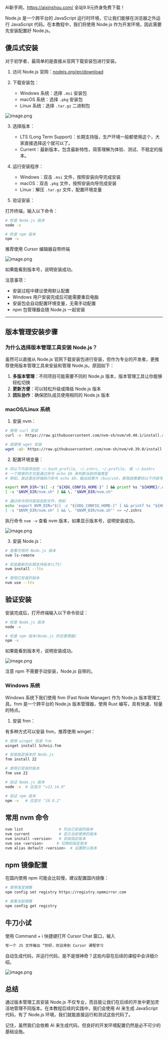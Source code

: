 AI新手网，https://aixinshou.com/  全站9.9元终身免费下载！

Node.js 是一个跨平台的 JavaScript 运行时环境，它让我们能够在浏览器之外运行 JavaScript 代码。在本教程中，我们将使用 Node.js 作为开发环境，因此需要先安装配置好 Node.js。

## 傻瓜式安装

对于初学者，最简单的是直接从官网下载安装包进行安装。

1. 访问 Node.js 官网：[nodejs.org/en/download](https://nodejs.org/en/download "https://nodejs.org/en/download")

2. 下载安装包：

   * Windows 系统：选择 `.msi` 安装包
   * macOS 系统：选择 `.pkg` 安装包
   * Linux 系统：选择 `.tar.gz` 二进制包

![image.png](https://p9-juejin.byteimg.com/tos-cn-i-k3u1fbpfcp/0c78998eae974fb3bb07e103321a4d91~tplv-k3u1fbpfcp-jj-mark:1600:0:0:0:q75.jpg#?w=819&h=324&s=56772&e=png&b=ffffff)

3. 选择版本：

   * LTS (Long Term Support)：长期支持版，生产环境一般都使用这个，大家直接选择这个就可以了。
   * Current：最新版本，包含最新特性，简答理解为体验、测试、不稳定的版本。

4. 运行安装程序：

   * Windows：双击 `.msi` 文件，按照安装向导完成安装
   * macOS：双击 `.pkg` 文件，按照安装向导完成安装
   * Linux：解压 `.tar.gz` 文件，配置环境变量

5. 验证安装：

打开终端，输入以下命令：

```bash
# 检查 Node.js 版本
node -v

# 检查 npm 版本
npm -v
```

推荐使用 Cursor 编辑器自带终端

![image.png](https://p3-juejin.byteimg.com/tos-cn-i-k3u1fbpfcp/4536a25a855f4ca7a065cd0f55ecdac5~tplv-k3u1fbpfcp-jj-mark:1600:0:0:0:q75.jpg#?w=1030&h=576&s=75542&e=png&b=161616)

如果能看到版本号，说明安装成功。

注意事项：

* 安装过程中建议使用默认配置
* Windows 用户安装完成后可能需要重启电脑
* 安装包会自动配置环境变量，无需手动配置
* npm 包管理器会随 Node.js 一起安装

---

## 版本管理安装步骤

### 为什么选择版本管理工具安装 Node.js？

虽然可以直接从 Node.js 官网下载安装包进行安装，但作为专业的开发者，更推荐使用版本管理工具来安装和管理 Node.js。原因如下：

1. **多版本管理**：不同项目可能需要不同的 Node.js 版本，版本管理工具让你能够轻松切换
2. **更新方便**：可以轻松升级或降级 Node.js 版本
3. **团队协作**：确保团队成员使用相同的 Node.js 版本

### macOS/Linux 系统

1. 安装 nvm：

```bash
# 使用 curl 安装
curl -o- https://raw.githubusercontent.com/nvm-sh/nvm/v0.40.1/install.sh | bash

# 或使用 wget 安装
wget -qO- https://raw.githubusercontent.com/nvm-sh/nvm/v0.39.0/install.sh | bash
```

2. 配置环境变量：

```bash
# 将以下内容添加到 ~/.bash_profile, ~/.zshrc, ~/.profile, 或 ~/.bashrc
# 一个简单的方式是通过命令 echo $0 来判断当前终端类型
# 例如，我这里在终端执行命令 echo $0，输出结果为 /bin/zsh，那我就需要将以下内容写入文件 ~/.zshrc

export NVM_DIR="$([ -z "${XDG_CONFIG_HOME-}" ] && printf %s "${HOME}/.nvm" || printf %s "${XDG_CONFIG_HOME}/nvm")"
[ -s "$NVM_DIR/nvm.sh" ] && \. "$NVM_DIR/nvm.sh"

# 通过命令将内容追加到文件，例如
echo 'export NVM_DIR="$([ -z "${XDG_CONFIG_HOME-}" ] && printf %s "${HOME}/.nvm" || printf %s "${XDG_CONFIG_HOME}/nvm")"
[ -s "$NVM_DIR/nvm.sh" ] && \. "$NVM_DIR/nvm.sh"' >> ~/.zshrc
```

执行命令 `nvm -v` 查看 nvm 版本，如果显示版本号，说明安装成功。

![image.png](https://p9-juejin.byteimg.com/tos-cn-i-k3u1fbpfcp/8a6030107d254344ad5952d74eb7745f~tplv-k3u1fbpfcp-jj-mark:1600:0:0:0:q75.jpg#?w=533&h=171&s=10698&e=png&b=000000)

3. 安装 Node.js：

```bash
# 查看可用的 Node.js 版本
nvm ls-remote

# 安装最新的长期支持版本(LTS)
nvm install --lts

# 使用已安装的版本
nvm use --lts
```

## 验证安装

安装完成后，打开终端输入以下命令验证：

```bash
# 检查 Node.js 版本
node -v

# 检查 npm 版本(Node.js 的包管理器)
npm -v
```

如果能看到版本号，说明安装成功。

![image.png](https://p9-juejin.byteimg.com/tos-cn-i-k3u1fbpfcp/dd6647dc3fcf455db75b4394ad75e0a1~tplv-k3u1fbpfcp-jj-mark:1600:0:0:0:q75.jpg#?w=472&h=179&s=15407&e=png&b=010101)

注意 npm 不需要手动安装，Node.js 自带的。

### Windows 系统

Windows 系统下我们使用 fnm (Fast Node Manager) 作为 Node.js 版本管理工具。fnm 是一个跨平台的 Node.js 版本管理器，使用 Rust 编写，具有快速、轻量的特点。

1. 安装 fnm：

有多种方式可以安装 fnm，推荐使用 winget：

```bash
# 使用 winget 安装 fnm
winget install Schniz.fnm

# 安装指定版本的 Node.js
fnm install 22

# 使用已安装的版本
fnm use 22

# 验证 Node.js 版本
node -v  # 应显示 "v22.14.0"

# 验证 npm 版本
npm -v   # 应显示 "10.9.2"
```

## 常用 nvm 命令

```bash
nvm list                # 列出已安装的版本
nvm current             # 显示当前使用的版本
nvm install <version>   # 安装指定版本
nvm use <version>      # 切换到指定版本
nvm alias default <version>  # 设置默认版本
```

## npm 镜像配置

在国内使用 npm 可能会比较慢，建议配置国内镜像：

```bash
# 使用淘宝镜像
npm config set registry https://registry.npmmirror.com

# 查看当前镜像
npm config get registry
```

## 牛刀小试

使用 Command + i 快捷键打开 Cursor Chat 窗口，输入

```js
写一个 JS 文件输出 “你好，欢迎来到 Cursor 课程学习
```

自动生成代码，并运行代码，是不是很神奇？这些内容在后续的课程中会详细介绍。

![image.png](https://p6-juejin.byteimg.com/tos-cn-i-k3u1fbpfcp/90bfa2d500684c399e39eee1982e64f9~tplv-k3u1fbpfcp-jj-mark:1600:0:0:0:q75.jpg#?w=770&h=865&s=160763&e=png&b=161616)

## 总结

通过版本管理工具安装 Node.js 不仅专业，而且能让我们在后续的开发中更加灵活地管理不同版本。在本教程后续的实践中，我们会使用 AI 来生成 JavaScript 代码，有了 Node.js 环境，我们就能直接运行和测试这些代码了。

记住，虽然我们会依赖 AI 来生成代码，但良好的开发环境配置仍然是必不可少的基础设施。